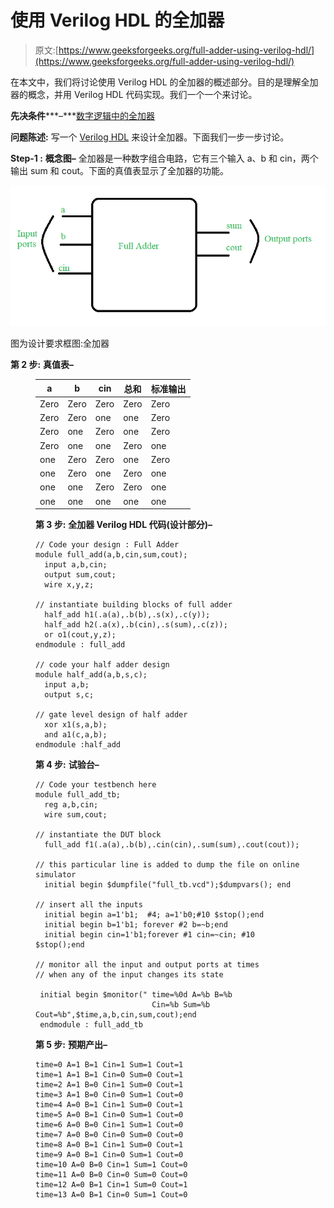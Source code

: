 # 使用 Verilog HDL 的全加器

> 原文:[https://www.geeksforgeeks.org/full-adder-using-verilog-hdl/](https://www.geeksforgeeks.org/full-adder-using-verilog-hdl/)

在本文中，我们将讨论使用 Verilog HDL 的全加器的概述部分。目的是理解全加器的概念，并用 Verilog HDL 代码实现。我们一个一个来讨论。

**先决条件*****–***[数字逻辑中的全加器](https://www.geeksforgeeks.org/full-adder-in-digital-logic/)

**问题陈述:**
写一个 [Verilog HDL](https://www.geeksforgeeks.org/difference-between-verilog-and-systemverilog/) 来设计全加器。下面我们一步一步讨论。

**Step-1 :**
**概念图–**
全加器是一种数字组合电路，它有三个输入 a、b 和 cin，两个输出 sum 和 cout。下面的真值表显示了全加器的功能。

![](img/2ea773cdfae2bb05a1a4bd27129e0897.png)

图为设计要求框图:全加器

**第 2 步:**
**真值表–**

<figure class="table">

| a | b | cin | 总和 | 标准输出 |
| --- | --- | --- | --- | --- |
| Zero | Zero | Zero | Zero | Zero |
| Zero | Zero | one | one | Zero |
| Zero | one | Zero | one | Zero |
| Zero | one | one | Zero | one |
| one | Zero | Zero | one | Zero |
| one | Zero | one | Zero | one |
| one | one | Zero | Zero | one |
| one | one | one | one | one |

**第 3 步:**
**全加器 Verilog HDL 代码(设计部分)–**

```
// Code your design : Full Adder
module full_add(a,b,cin,sum,cout);
  input a,b,cin;
  output sum,cout;
  wire x,y,z;

// instantiate building blocks of full adder 
  half_add h1(.a(a),.b(b),.s(x),.c(y));
  half_add h2(.a(x),.b(cin),.s(sum),.c(z));
  or o1(cout,y,z);
endmodule : full_add

// code your half adder design             
module half_add(a,b,s,c); 
  input a,b;
  output s,c;

// gate level design of half adder  
  xor x1(s,a,b);
  and a1(c,a,b);
endmodule :half_add
```

**第 4 步:**
**试验台–**

```
// Code your testbench here
module full_add_tb;
  reg a,b,cin;
  wire sum,cout;

// instantiate the DUT block  
  full_add f1(.a(a),.b(b),.cin(cin),.sum(sum),.cout(cout));

// this particular line is added to dump the file on online simulator
  initial begin $dumpfile("full_tb.vcd");$dumpvars(); end

// insert all the inputs 
  initial begin a=1'b1;  #4; a=1'b0;#10 $stop();end
  initial begin b=1'b1; forever #2 b=~b;end
  initial begin cin=1'b1;forever #1 cin=~cin; #10 $stop();end

// monitor all the input and output ports at times 
// when any of the input changes its state

 initial begin $monitor(" time=%0d A=%b B=%b 
                          Cin=%b Sum=%b Cout=%b",$time,a,b,cin,sum,cout);end
 endmodule : full_add_tb
```

**第 5 步:**
**预期产出–**

```
time=0 A=1 B=1 Cin=1 Sum=1 Cout=1
time=1 A=1 B=1 Cin=0 Sum=0 Cout=1
time=2 A=1 B=0 Cin=1 Sum=0 Cout=1
time=3 A=1 B=0 Cin=0 Sum=1 Cout=0
time=4 A=0 B=1 Cin=1 Sum=0 Cout=1
time=5 A=0 B=1 Cin=0 Sum=1 Cout=0
time=6 A=0 B=0 Cin=1 Sum=1 Cout=0
time=7 A=0 B=0 Cin=0 Sum=0 Cout=0
time=8 A=0 B=1 Cin=1 Sum=0 Cout=1
time=9 A=0 B=1 Cin=0 Sum=1 Cout=0
time=10 A=0 B=0 Cin=1 Sum=1 Cout=0
time=11 A=0 B=0 Cin=0 Sum=0 Cout=0
time=12 A=0 B=1 Cin=1 Sum=0 Cout=1
time=13 A=0 B=1 Cin=0 Sum=1 Cout=0
```

</figure>